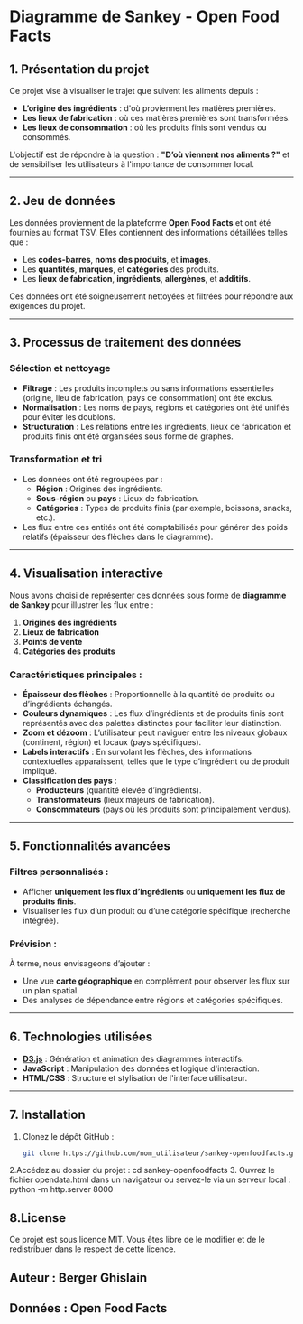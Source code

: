 # Diagramme de Sankey - Open Food Facts

## 1. Présentation du projet
Ce projet vise à visualiser le trajet que suivent les aliments depuis :
- **L’origine des ingrédients** : d'où proviennent les matières premières.
- **Les lieux de fabrication** : où ces matières premières sont transformées.
- **Les lieux de consommation** : où les produits finis sont vendus ou consommés.

L'objectif est de répondre à la question : **"D’où viennent nos aliments ?"** et de sensibiliser les utilisateurs à l'importance de consommer local.

---

## 2. Jeu de données
Les données proviennent de la plateforme **Open Food Facts** et ont été fournies au format TSV. Elles contiennent des informations détaillées telles que :  
- Les **codes-barres**, **noms des produits**, et **images**.  
- Les **quantités**, **marques**, et **catégories** des produits.  
- Les **lieux de fabrication**, **ingrédients**, **allergènes**, et **additifs**.

Ces données ont été soigneusement nettoyées et filtrées pour répondre aux exigences du projet.

---

## 3. Processus de traitement des données

### Sélection et nettoyage
- **Filtrage** : Les produits incomplets ou sans informations essentielles (origine, lieu de fabrication, pays de consommation) ont été exclus.  
- **Normalisation** : Les noms de pays, régions et catégories ont été unifiés pour éviter les doublons.  
- **Structuration** : Les relations entre les ingrédients, lieux de fabrication et produits finis ont été organisées sous forme de graphes.

### Transformation et tri
- Les données ont été regroupées par :
  - **Région** : Origines des ingrédients.  
  - **Sous-région** ou **pays** : Lieux de fabrication.  
  - **Catégories** : Types de produits finis (par exemple, boissons, snacks, etc.).  
- Les flux entre ces entités ont été comptabilisés pour générer des poids relatifs (épaisseur des flèches dans le diagramme).

---

## 4. Visualisation interactive
Nous avons choisi de représenter ces données sous forme de **diagramme de Sankey** pour illustrer les flux entre :
1. **Origines des ingrédients**  
2. **Lieux de fabrication**  
3. **Points de vente**  
4. **Catégories des produits**

### Caractéristiques principales :
- **Épaisseur des flèches** : Proportionnelle à la quantité de produits ou d’ingrédients échangés.
- **Couleurs dynamiques** : Les flux d’ingrédients et de produits finis sont représentés avec des palettes distinctes pour faciliter leur distinction.  
- **Zoom et dézoom** : L’utilisateur peut naviguer entre les niveaux globaux (continent, région) et locaux (pays spécifiques).  
- **Labels interactifs** : En survolant les flèches, des informations contextuelles apparaissent, telles que le type d’ingrédient ou de produit impliqué.  
- **Classification des pays** :  
  - **Producteurs** (quantité élevée d’ingrédients).  
  - **Transformateurs** (lieux majeurs de fabrication).  
  - **Consommateurs** (pays où les produits sont principalement vendus).

---

## 5. Fonctionnalités avancées
### Filtres personnalisés :
- Afficher **uniquement les flux d’ingrédients** ou **uniquement les flux de produits finis**.  
- Visualiser les flux d’un produit ou d’une catégorie spécifique (recherche intégrée).  

### Prévision :
À terme, nous envisageons d’ajouter :
- Une vue **carte géographique** en complément pour observer les flux sur un plan spatial.  
- Des analyses de dépendance entre régions et catégories spécifiques.  

---

## 6. Technologies utilisées
- **[D3.js](https://d3js.org)** : Génération et animation des diagrammes interactifs.  
- **JavaScript** : Manipulation des données et logique d'interaction.  
- **HTML/CSS** : Structure et stylisation de l'interface utilisateur.

---

## 7. Installation
1. Clonez le dépôt GitHub :
   ```bash
   git clone https://github.com/nom_utilisateur/sankey-openfoodfacts.git
2.Accédez au dossier du projet :
cd sankey-openfoodfacts
3. Ouvrez le fichier opendata.html dans un navigateur ou servez-le via un serveur local :
python -m http.server 8000

## 8.License
 Ce projet est sous licence MIT. Vous êtes libre de le modifier et de le redistribuer dans le respect de cette licence.

## Auteur : Berger Ghislain

## Données : Open Food Facts 
